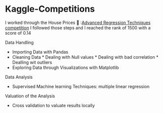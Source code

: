 # Kaggle-Competitions

I worked through the House Prices :house_with_garden: :[Advanced Regression Techniques competition](https://www.kaggle.com/c/house-prices-advanced-regression-techniques/overview/description)
I followed those steps and I reached the rank of 1500 with a score of 0.14 


Data Handling
* Importing Data with Pandas
* Cleaning Data 
      * Dealing with Null values
      * Dealing with bad correlation
      * Dealling wit outliers
* Exploring Data through Visualizations with Matplotlib

Data Analysis
* Supervised Machine learning Techniques: multiple linear regression

Valuation of the Analysis
* Cross validation to valuate results locally





